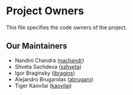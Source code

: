 # Project Owners

This file specifies the code owners of the project.

## Our Maintainers


- Nandini Chandra ([nachandr](https://github.com/nachandr))
- Shveta Sachdeva ([sshveta](https://github.com/sshveta))
- Igor Braginsky ([ibragins](https://github.com/ibragins))
- Alejandro Brugarolas ([abrugaro](https://github.com/abrugaro))
- Tiger Kaovilai ([kaovilai](https://github.com/kaovilai))


